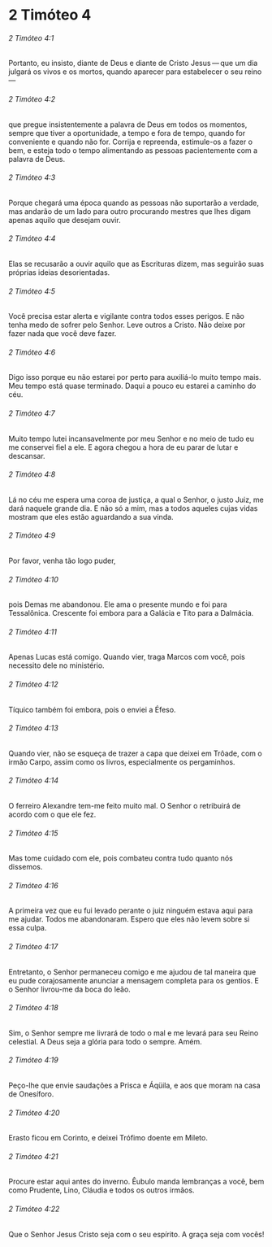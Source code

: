 # 2 Timóteo 4

###### 2 Timóteo 4:1

Portanto, eu insisto, diante de Deus e diante de Cristo Jesus — que um dia julgará os vivos e os mortos, quando aparecer para estabelecer o seu reino —

###### 2 Timóteo 4:2

que pregue insistentemente a palavra de Deus em todos os momentos, sempre que tiver a oportunidade, a tempo e fora de tempo, quando for conveniente e quando não for. Corrija e repreenda, estimule-os a fazer o bem, e esteja todo o tempo alimentando as pessoas pacientemente com a palavra de Deus.

###### 2 Timóteo 4:3

Porque chegará uma época quando as pessoas não suportarão a verdade, mas andarão de um lado para outro procurando mestres que lhes digam apenas aquilo que desejam ouvir.

###### 2 Timóteo 4:4

Elas se recusarão a ouvir aquilo que as Escrituras dizem, mas seguirão suas próprias ideias desorientadas.

###### 2 Timóteo 4:5

Você precisa estar alerta e vigilante contra todos esses perigos. E não tenha medo de sofrer pelo Senhor. Leve outros a Cristo. Não deixe por fazer nada que você deve fazer.

###### 2 Timóteo 4:6

Digo isso porque eu não estarei por perto para auxiliá-lo muito tempo mais. Meu tempo está quase terminado. Daqui a pouco eu estarei a caminho do céu.

###### 2 Timóteo 4:7

Muito tempo lutei incansavelmente por meu Senhor e no meio de tudo eu me conservei fiel a ele. E agora chegou a hora de eu parar de lutar e descansar.

###### 2 Timóteo 4:8

Lá no céu me espera uma coroa de justiça, a qual o Senhor, o justo Juiz, me dará naquele grande dia. E não só a mim, mas a todos aqueles cujas vidas mostram que eles estão aguardando a sua vinda.

###### 2 Timóteo 4:9

Por favor, venha tão logo puder,

###### 2 Timóteo 4:10

pois Demas me abandonou. Ele ama o presente mundo e foi para Tessalônica. Crescente foi embora para a Galácia e Tito para a Dalmácia.

###### 2 Timóteo 4:11

Apenas Lucas está comigo. Quando vier, traga Marcos com você, pois necessito dele no ministério.

###### 2 Timóteo 4:12

Tíquico também foi embora, pois o enviei a Éfeso.

###### 2 Timóteo 4:13

Quando vier, não se esqueça de trazer a capa que deixei em Trôade, com o irmão Carpo, assim como os livros, especialmente os pergaminhos.

###### 2 Timóteo 4:14

O ferreiro Alexandre tem-me feito muito mal. O Senhor o retribuirá de acordo com o que ele fez.

###### 2 Timóteo 4:15

Mas tome cuidado com ele, pois combateu contra tudo quanto nós dissemos.

###### 2 Timóteo 4:16

A primeira vez que eu fui levado perante o juiz ninguém estava aqui para me ajudar. Todos me abandonaram. Espero que eles não levem sobre si essa culpa.

###### 2 Timóteo 4:17

Entretanto, o Senhor permaneceu comigo e me ajudou de tal maneira que eu pude corajosamente anunciar a mensagem completa para os gentios. E o Senhor livrou-me da boca do leão.

###### 2 Timóteo 4:18

Sim, o Senhor sempre me livrará de todo o mal e me levará para seu Reino celestial. A Deus seja a glória para todo o sempre. Amém.

###### 2 Timóteo 4:19

Peço-lhe que envie saudações a Prisca e Áqüila, e aos que moram na casa de Onesíforo.

###### 2 Timóteo 4:20

Erasto ficou em Corinto, e deixei Trófimo doente em Mileto.

###### 2 Timóteo 4:21

Procure estar aqui antes do inverno. Êubulo manda lembranças a você, bem como Prudente, Lino, Cláudia e todos os outros irmãos.

###### 2 Timóteo 4:22

Que o Senhor Jesus Cristo seja com o seu espírito. A graça seja com vocês!


